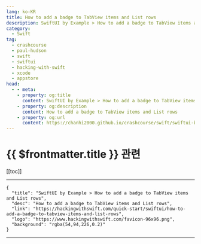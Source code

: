 ```yaml
---
lang: ko-KR
title: How to add a badge to TabView items and List rows
description: SwiftUI by Example > How to add a badge to TabView items and List rows
category:
  - Swift
tag: 
  - crashcourse
  - paul-hudson
  - swift
  - swiftui
  - hacking-with-swift
  - xcode
  - appstore
head:
  - - meta:
    - property: og:title
      content: SwiftUI by Example > How to add a badge to TabView items and List rows
    - property: og:description
      content: How to add a badge to TabView items and List rows
    - property: og:url
      content: https://chanhi2000.github.io/crashcourse/swift/swiftui-by-example/12-containers/how-to-add-a-badge-to-tabview-items-and-list-rows.html
---
```


# {{ $frontmatter.title }} 관련

[[toc]]

---

```component VPCard
{
  "title": "SwiftUI by Example > How to add a badge to TabView items and List rows",
  "desc": "How to add a badge to TabView items and List rows",
  "link": "https://hackingwithswift.com/quick-start/swiftui/how-to-add-a-badge-to-tabview-items-and-list-rows",
  "logo": "https://www.hackingwithswift.com/favicon-96x96.png",
  "background": "rgba(54,94,226,0.2)"
}
```

---

<TagLinks />